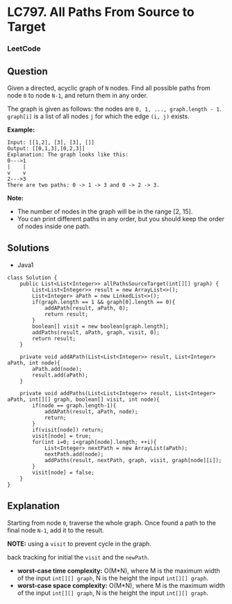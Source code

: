 # LC797. All Paths From Source to Target

### LeetCode

## Question

Given a directed, acyclic graph of `N` nodes.  Find all possible paths from node `0` to node `N-1`, and return them in any order.

The graph is given as follows:  the nodes are `0, 1, ..., graph.length - 1`.  `graph[i]` is a list of all nodes `j` for which the edge `(i, j)` exists.

**Example:**
```
Input: [[1,2], [3], [3], []] 
Output: [[0,1,3],[0,2,3]] 
Explanation: The graph looks like this:
0--->1
|    |
v    v
2--->3
There are two paths: 0 -> 1 -> 3 and 0 -> 2 -> 3.
```

**Note:**

* The number of nodes in the graph will be in the range [2, 15].
* You can print different paths in any order, but you should keep the order of nodes inside one path.

## Solutions

* Java1
```
class Solution {
    public List<List<Integer>> allPathsSourceTarget(int[][] graph) {
        List<List<Integer>> result = new ArrayList<>();
        List<Integer> aPath = new LinkedList<>();
        if(graph.length == 1 && graph[0].length == 0){
            addAPath(result, aPath, 0);
            return result;
        } 
        boolean[] visit = new boolean[graph.length];
        addPaths(result, aPath, graph, visit, 0);
        return result;
    }
    
    private void addAPath(List<List<Integer>> result, List<Integer> aPath, int node){
        aPath.add(node);
        result.add(aPath);
    }
    
    private void addPaths(List<List<Integer>> result, List<Integer> aPath, int[][] graph, boolean[] visit, int node){
        if(node == graph.length-1){
            addAPath(result, aPath, node);
            return;
        }
        if(visit[node]) return;
        visit[node] = true;
        for(int i=0; i<graph[node].length; ++i){
            List<Integer> nextPath = new ArrayList(aPath);
            nextPath.add(node);
            addPaths(result, nextPath, graph, visit, graph[node][i]);
        }
        visit[node] = false;
    }
}
```


## Explanation

Starting from node `0`, traverse the whole graph. Once found a path to the final node `N-1`, add it to the result.

**NOTE:** using a `visit` to prevent cycle in the graph.

back tracking for initial the `visit` and the `newPath`.
 
* **worst-case time complexity:** O(M*N), where M is the maximum width of the input `int[][] graph`, N is the height the input `int[][] graph`.
* **worst-case space complexity:** O(M*N), where M is the maximum width of the input `int[][] graph`, N is the height the input `int[][] graph`.